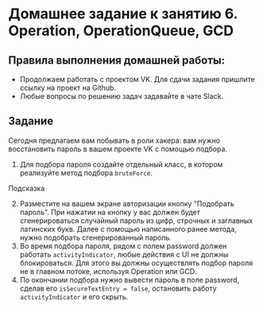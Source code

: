 # Домашнее задание к занятию 6. Operation, OperationQueue, GCD

## Правила выполнения домашней работы:

* Продолжаем работать с проектом VK. Для сдачи задания пришлите ссылку на проект на Github. 
* Любые вопросы по решению задач задавайте в чате Slack.


## Задание

Сегодня предлагаем вам побывать в роли хакера: вам нужно восстановить пароль в вашем проекте VK с помощью подбора. 

1. Для подбора пароля создайте отдельный класс, в котором реализуйте метод подбора <code>bruteForce</code>.

Подсказка

2. Разместите на вашем экране авторизации кнопку "Подобрать пароль". При нажатии на кнопку у вас должен будет сгенерироваться случайный пароль из цифр, строчных и заглавных латинских букв. Далее с помощью написанного ранее метода, нужно подобрать сгенерированный пароль. 
3. Во время подбора пароля, рядом с полем password должен работать <code>activityIndicator</code>, любые действия с UI не должны блокироваться. Для этого вы должны осуществлять подбор пароля не в главном потоке, используя Operation или GCD.  
4. По окончании подбора нужно вывести пароль в поле password, сделав его <code>isSecureTextEntry = false</code>, остановить работу <code>activityIndicator</code> и его скрыть. 
